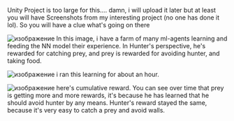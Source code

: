 Unity Project is too large for this....
damn, i will upload it later but at least you will have Screenshots from my interesting project (no one has done it lol). So you will have a clue what's going on there



![изображение](https://github.com/aizeld/Hunter_Prey_ML_Agents_Unity/assets/112880067/b66fdc86-d93c-4543-b3fa-5a187a45e368)
In this image, i have a farm of many ml-agents learning and feeding the NN model their experience.
In Hunter's perspective, he's rewarded for catching prey, and prey is rewarded for avoiding hunter, and taking food. 



![изображение](https://github.com/aizeld/Hunter_Prey_ML_Agents_Unity/assets/112880067/2315f9b5-119f-4c8c-8679-90d84c04b7be)
i ran this learning for about an hour. 



![изображение](https://github.com/aizeld/Hunter_Prey_ML_Agents_Unity/assets/112880067/350f1be0-bbb4-4d74-9119-3753ec8aeb48)
here's cumulative reward. You can see over time that prey is getting more and more rewards, it's because he has learned that
he should avoid hunter by any means. Hunter's reward stayed the same, because it's very easy to catch a prey and avoid walls. 
